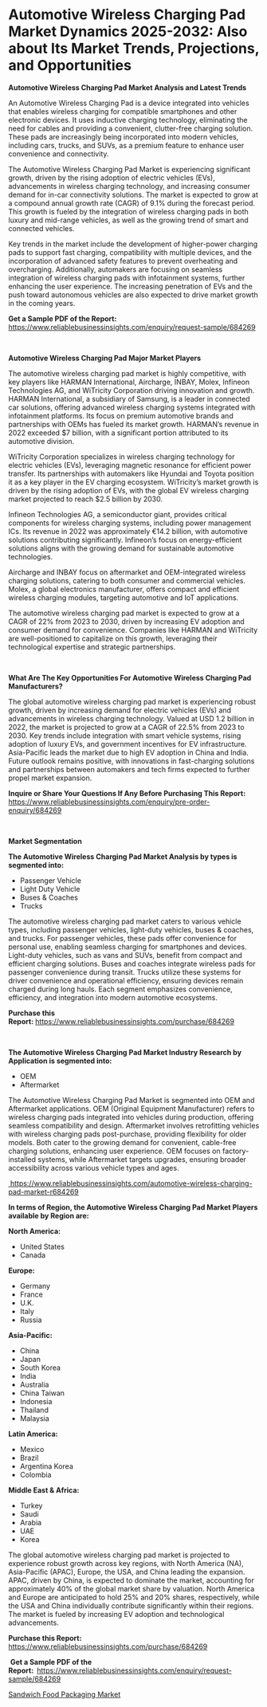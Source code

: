 <p><h1>Automotive Wireless Charging Pad Market Dynamics 2025-2032: Also about Its Market Trends, Projections, and Opportunities</h1></p><p><strong>Automotive Wireless Charging Pad Market Analysis and Latest Trends</strong></p>
<p><p>An Automotive Wireless Charging Pad is a device integrated into vehicles that enables wireless charging for compatible smartphones and other electronic devices. It uses inductive charging technology, eliminating the need for cables and providing a convenient, clutter-free charging solution. These pads are increasingly being incorporated into modern vehicles, including cars, trucks, and SUVs, as a premium feature to enhance user convenience and connectivity.</p><p>The Automotive Wireless Charging Pad Market is experiencing significant growth, driven by the rising adoption of electric vehicles (EVs), advancements in wireless charging technology, and increasing consumer demand for in-car connectivity solutions. The market is expected to grow at a compound annual growth rate (CAGR) of 9.1% during the forecast period. This growth is fueled by the integration of wireless charging pads in both luxury and mid-range vehicles, as well as the growing trend of smart and connected vehicles.</p><p>Key trends in the market include the development of higher-power charging pads to support fast charging, compatibility with multiple devices, and the incorporation of advanced safety features to prevent overheating and overcharging. Additionally, automakers are focusing on seamless integration of wireless charging pads with infotainment systems, further enhancing the user experience. The increasing penetration of EVs and the push toward autonomous vehicles are also expected to drive market growth in the coming years.</p></p>
<p><strong>Get a Sample PDF of the Report:&nbsp;</strong> <a href="https://www.reliablebusinessinsights.com/enquiry/request-sample/684269?utm_campaign=1117&utm_medium=2&utm_source=Github&utm_content=ia&utm_term=20012025&utm_id=automotive-wireless-charging-pad">https://www.reliablebusinessinsights.com/enquiry/request-sample/684269</a></p>
<p>&nbsp;</p>
<p><strong>Automotive Wireless Charging Pad Major Market Players</strong></p>
<p><p>The automotive wireless charging pad market is highly competitive, with key players like HARMAN International, Aircharge, INBAY, Molex, Infineon Technologies AG, and WiTricity Corporation driving innovation and growth. HARMAN International, a subsidiary of Samsung, is a leader in connected car solutions, offering advanced wireless charging systems integrated with infotainment platforms. Its focus on premium automotive brands and partnerships with OEMs has fueled its market growth. HARMAN’s revenue in 2022 exceeded $7 billion, with a significant portion attributed to its automotive division.</p><p>WiTricity Corporation specializes in wireless charging technology for electric vehicles (EVs), leveraging magnetic resonance for efficient power transfer. Its partnerships with automakers like Hyundai and Toyota position it as a key player in the EV charging ecosystem. WiTricity’s market growth is driven by the rising adoption of EVs, with the global EV wireless charging market projected to reach $2.5 billion by 2030.</p><p>Infineon Technologies AG, a semiconductor giant, provides critical components for wireless charging systems, including power management ICs. Its revenue in 2022 was approximately €14.2 billion, with automotive solutions contributing significantly. Infineon’s focus on energy-efficient solutions aligns with the growing demand for sustainable automotive technologies.</p><p>Aircharge and INBAY focus on aftermarket and OEM-integrated wireless charging solutions, catering to both consumer and commercial vehicles. Molex, a global electronics manufacturer, offers compact and efficient wireless charging modules, targeting automotive and IoT applications.</p><p>The automotive wireless charging pad market is expected to grow at a CAGR of 22% from 2023 to 2030, driven by increasing EV adoption and consumer demand for convenience. Companies like HARMAN and WiTricity are well-positioned to capitalize on this growth, leveraging their technological expertise and strategic partnerships.</p></p>
<p>&nbsp;</p>
<p><strong>What Are The Key Opportunities For Automotive Wireless Charging Pad Manufacturers?</strong></p>
<p><p>The global automotive wireless charging pad market is experiencing robust growth, driven by increasing demand for electric vehicles (EVs) and advancements in wireless charging technology. Valued at USD 1.2 billion in 2022, the market is projected to grow at a CAGR of 22.5% from 2023 to 2030. Key trends include integration with smart vehicle systems, rising adoption of luxury EVs, and government incentives for EV infrastructure. Asia-Pacific leads the market due to high EV adoption in China and India. Future outlook remains positive, with innovations in fast-charging solutions and partnerships between automakers and tech firms expected to further propel market expansion.</p></p>
<p><strong>Inquire or Share Your Questions If Any Before Purchasing This Report:</strong> <a href="https://www.reliablebusinessinsights.com/enquiry/pre-order-enquiry/684269?utm_campaign=1117&utm_medium=2&utm_source=Github&utm_content=ia&utm_term=20012025&utm_id=automotive-wireless-charging-pad">https://www.reliablebusinessinsights.com/enquiry/pre-order-enquiry/684269</a></p>
<p>&nbsp;</p>
<p><strong>Market Segmentation</strong></p>
<p><strong>The Automotive Wireless Charging Pad Market Analysis by types is segmented into:</strong></p>
<p><ul><li>Passenger Vehicle</li><li>Light Duty Vehicle</li><li>Buses & Coaches</li><li>Trucks</li></ul></p>
<p><p>The automotive wireless charging pad market caters to various vehicle types, including passenger vehicles, light-duty vehicles, buses & coaches, and trucks. For passenger vehicles, these pads offer convenience for personal use, enabling seamless charging for smartphones and devices. Light-duty vehicles, such as vans and SUVs, benefit from compact and efficient charging solutions. Buses and coaches integrate wireless pads for passenger convenience during transit. Trucks utilize these systems for driver convenience and operational efficiency, ensuring devices remain charged during long hauls. Each segment emphasizes convenience, efficiency, and integration into modern automotive ecosystems.</p></p>
<p><strong>Purchase this Report:&nbsp;</strong><a href="https://www.reliablebusinessinsights.com/purchase/684269?utm_campaign=1117&utm_medium=2&utm_source=Github&utm_content=ia&utm_term=20012025&utm_id=automotive-wireless-charging-pad">https://www.reliablebusinessinsights.com/purchase/684269</a></p>
<p>&nbsp;</p>
<p><strong>The Automotive Wireless Charging Pad Market Industry Research by Application is segmented into:</strong></p>
<p><ul><li>OEM</li><li>Aftermarket</li></ul></p>
<p><p>The Automotive Wireless Charging Pad Market is segmented into OEM and Aftermarket applications. OEM (Original Equipment Manufacturer) refers to wireless charging pads integrated into vehicles during production, offering seamless compatibility and design. Aftermarket involves retrofitting vehicles with wireless charging pads post-purchase, providing flexibility for older models. Both cater to the growing demand for convenient, cable-free charging solutions, enhancing user experience. OEM focuses on factory-installed systems, while Aftermarket targets upgrades, ensuring broader accessibility across various vehicle types and ages.</p></p>
<p><a href="https://www.reliablebusinessinsights.com/automotive-wireless-charging-pad-market-r684269?utm_campaign=1117&utm_medium=2&utm_source=Github&utm_content=ia&utm_term=20012025&utm_id=automotive-wireless-charging-pad">&nbsp;https://www.reliablebusinessinsights.com/automotive-wireless-charging-pad-market-r684269</a></p>
<p><strong>In terms of Region, the Automotive Wireless Charging Pad Market Players available by Region are:</strong></p>
<p>
    <p> <strong> North America: </strong>
        <ul>
            <li>United States</li>
            <li>Canada</li>
        </ul>
        </p> 
    <p> <strong> Europe: </strong>
        <ul>
            <li>Germany</li>
            <li>France</li>
            <li>U.K.</li>
            <li>Italy</li>
            <li>Russia</li>
        </ul>
        </p> 
    <p> <strong> Asia-Pacific: </strong>
        <ul>
            <li>China</li>
            <li>Japan</li>
            <li>South Korea</li>
            <li>India</li>
            <li>Australia</li>
            <li>China Taiwan</li>
            <li>Indonesia</li>
            <li>Thailand</li>
            <li>Malaysia</li>
        </ul>
        </p> 
    <p> <strong> Latin America: </strong>
        <ul>
            <li>Mexico</li>
            <li>Brazil</li>
            <li>Argentina Korea</li>
            <li>Colombia</li>
        </ul>
        </p> 
    <p> <strong> Middle East & Africa: </strong>
        <ul>
            <li>Turkey</li>
            <li>Saudi</li>
            <li>Arabia</li>
            <li>UAE</li>
            <li>Korea</li>
        </ul>
    </p>
    </p>
<p><p>The global automotive wireless charging pad market is projected to experience robust growth across key regions, with North America (NA), Asia-Pacific (APAC), Europe, the USA, and China leading the expansion. APAC, driven by China, is expected to dominate the market, accounting for approximately 40% of the global market share by valuation. North America and Europe are anticipated to hold 25% and 20% shares, respectively, while the USA and China individually contribute significantly within their regions. The market is fueled by increasing EV adoption and technological advancements.</p></p>
<p><strong>Purchase this Report: </strong><a href="https://www.reliablebusinessinsights.com/purchase/684269?utm_campaign=1117&utm_medium=2&utm_source=Github&utm_content=ia&utm_term=20012025&utm_id=automotive-wireless-charging-pad">https://www.reliablebusinessinsights.com/purchase/684269</a></p>
<p>&nbsp;<strong>Get a Sample PDF of the Report:&nbsp;&nbsp;</strong><a href="https://www.reliablebusinessinsights.com/enquiry/request-sample/684269?utm_campaign=1117&utm_medium=2&utm_source=Github&utm_content=ia&utm_term=20012025&utm_id=automotive-wireless-charging-pad">https://www.reliablebusinessinsights.com/enquiry/request-sample/684269</a></p>
<p><strong></strong></p>
<p><p><a href="https://github.com/locarol73/Market-Research-Report-List-1/blob/main/sandwich-food-packaging-market.md?utm_campaign=1117&utm_medium=2&utm_source=Github&utm_content=ia&utm_term=20012025&utm_id=automotive-wireless-charging-pad">Sandwich Food Packaging Market</a></p></p>